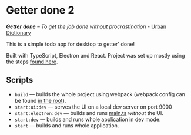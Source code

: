 # Getter done 2

_**Getter done** – To get the job done without procrastination_ - [Urban Dictionary](https://www.urbandictionary.com/define.php?term=getter%20done)

This is a simple todo app for desktop to getter' done!

Built with TypeScript, Electron and React. Project was set up mostly using the steps [found here](https://dev.to/franamorim/tutorial-reminder-widget-with-electron-react-1hj9).

## Scripts

- `build` — builds the whole project using webpack (webpack config can be found [in the root](webpack.config.js)).
- `start:ui:dev` — serves the UI on a local dev server on port 9000
- `start:electron:dev` — builds and runs [main.ts](src/main.ts) _without_ the UI.
- `start:dev` — builds and runs whole application in dev mode.
- `start` — builds and runs whole application.
